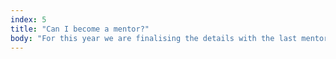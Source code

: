```yaml
---
index: 5
title: "Can I become a mentor?"
body: "For this year we are finalising the details with the last mentors, so I currently we’re all set. Please send us an email at info@swiftisland.nl though, so we can contact you if one of our mentors has to cancel. And we will definitely put you on the list for next year!"
---
```

